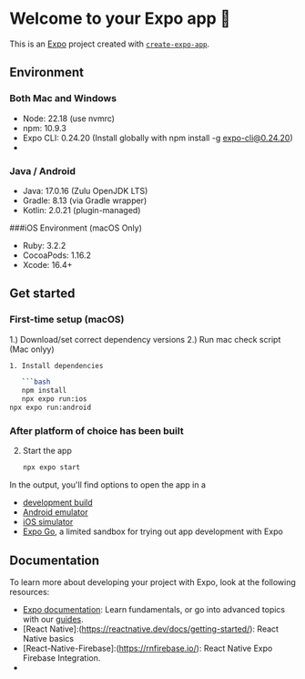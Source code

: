# Welcome to your Expo app 👋

This is an [Expo](https://expo.dev) project created with [`create-expo-app`](https://www.npmjs.com/package/create-expo-app).



## Environment
### Both Mac and Windows 

- Node: 22.18 (use nvmrc) 
- npm: 10.9.3
- Expo CLI: 0.24.20 (Install globally with npm install -g expo-cli@0.24.20)
- 
### Java / Android

- Java: 17.0.16 (Zulu OpenJDK LTS)
- Gradle: 8.13 (via Gradle wrapper)
- Kotlin: 2.0.21 (plugin-managed)
  
###iOS Environment (macOS Only)
- Ruby: 3.2.2
- CocoaPods: 1.16.2
- Xcode: 16.4+
  
## Get started
### First-time setup (macOS)
1.) Download/set correct dependency versions
2.) Run mac check script (Mac onlyy)
```bash
1. Install dependencies

   ```bash
   npm install
   npx expo run:ios
npx expo run:android
   ```
### After platform of choice has been built
2. Start the app

   ```bash
   npx expo start
   ```

In the output, you'll find options to open the app in a

- [development build](https://docs.expo.dev/develop/development-builds/introduction/)
- [Android emulator](https://docs.expo.dev/workflow/android-studio-emulator/)
- [iOS simulator](https://docs.expo.dev/workflow/ios-simulator/)
- [Expo Go](https://expo.dev/go), a limited sandbox for trying out app development with Expo

## Documentation

To learn more about developing your project with Expo, look at the following resources:

- [Expo documentation](https://docs.expo.dev/): Learn fundamentals, or go into advanced topics with our [guides](https://docs.expo.dev/guides).
- [React Native]:(https://reactnative.dev/docs/getting-started/): React Native basics
- [React-Native-Firebase]:(https://rnfirebase.io/): React Native Expo Firebase Integration.
- 
